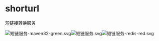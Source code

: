 # shorturl
短链接转换服务

![短链服务-maven32-green.svg](https://img.shields.io/badge/短链服务-maven32-green)![短链服务.svg](https://img.shields.io/badge/-java8-lightgrey.svg)![短链服务-redis-red.svg](https://img.shields.io/badge/短链服务-redis-red)
